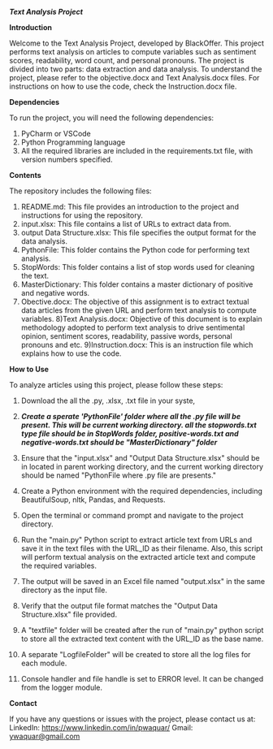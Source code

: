 ***Text Analysis Project***

**Introduction**

Welcome to the Text Analysis Project, developed by BlackOffer. This project performs text analysis on articles to compute variables such as sentiment scores, readability, word count, and personal pronouns. The project is divided into two parts: data extraction and data analysis. To understand the project, please refer to the objective.docx and Text Analysis.docx files. For instructions on how to use the code, check the Instruction.docx file.

**Dependencies**

To run the project, you will need the following dependencies:
1) PyCharm or VSCode
2) Python Programming language
3) All the required libraries are included in the requirements.txt file, with version numbers specified.

**Contents**

The repository includes the following files:

1) README.md: This file provides an introduction to the project and instructions for using the repository.
2) input.xlsx: This file contains a list of URLs to extract data from.
3) output Data Structure.xlsx: This file specifies the output format for the data analysis.
4) PythonFile: This folder contains the Python code for performing text analysis.
5) StopWords: This folder contains a list of stop words used for cleaning the text.
6) MasterDictionary: This folder contains a master dictionary of positive and negative words.
7) Obective.docx: The objective of this assignment is to extract textual data articles from the given URL and perform text analysis to compute variables.
8)Text Analysis.docx: Objective of this document is to explain methodology adopted to perform text analysis to drive sentimental opinion, sentiment scores,         readability, passive words, personal pronouns and etc.
9)Instruction.docx: This is an instruction file which explains how to use the code.

**How to Use**

To analyze articles using this project, please follow these steps:
1) Download the all the .py, .xlsx, .txt file in your syste,
2)  ***Create a sperate 'PythonFile' folder where all the .py file will be present. This will be current working directory.
  all the stopwords.txt type file should be in StopWords folder, positive-words.txt and negative-words.txt should be "MasterDictionary" folder***

3) Ensure that the "input.xlsx" and "Output Data Structure.xlsx" should be in located in parent working directory, and the current working directory should be named "PythonFile where .py file are presents."
4) Create a Python environment with the required dependencies, including BeautifulSoup, nltk, Pandas, and Requests.
5) Open the terminal or command prompt and navigate to the project directory.
6) Run the "main.py" Python script to extract article text from URLs and save it in the text files with the URL_ID as their filename. Also, this script will perform
textual analysis on the extracted article text and compute the required variables.
7) The output will be saved in an Excel file named "output.xlsx" in the same directory as the input file.
8) Verify that the output file format matches the "Output Data Structure.xlsx" file provided.
9) A "textfile" folder will be created after the run of "main.py" python script to store all the extracted text content with the URL_ID as the base name.
10) A separate "LogfileFolder" will be created to store all the log files for each module.
11) Console handler and file handle is set to ERROR level. It can be changed from the logger module.


**Contact**

If you have any questions or issues with the project, please contact us at:
LinkedIn: https://www.linkedin.com/in/pwaquar/
Gmail: ywaquar@gmail.com
